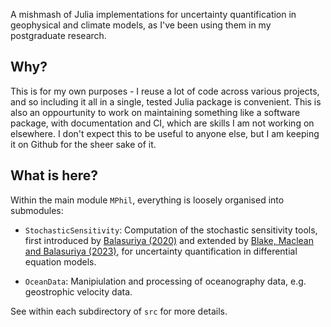A mishmash of Julia implementations for uncertainty quantification in geophysical and climate models, as I've been using them in my postgraduate research.

## Why?
This is for my own purposes - I reuse a lot of code across various projects, and so including it all in a single, tested Julia package is convenient.
This is also an oppourtunity to work on maintaining something like a software package, with documentation and CI, which are skills I am not working on elsewhere.
I don't expect this to be useful to anyone else, but I am keeping it on Github for the sheer sake of it.

## What is here?
Within the main module `MPhil`, everything is loosely organised into submodules:

- `StochasticSensitivity`: Computation of the stochastic sensitivity tools, first introduced by [Balasuriya (2020)](https://epubs.siam.org/doi/10.1137/18M1222922) and extended by [Blake, Maclean and Balasuriya (2023)](), for uncertainty quantification in differential equation models.

- `OceanData`: Manipiulation and processing of oceanography data, e.g. geostrophic velocity data.

See within each subdirectory of `src` for more details.

